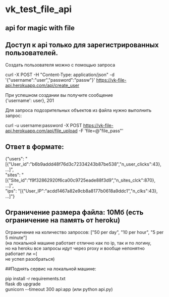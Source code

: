 # vk_test_file_api
## api for magic with file

## Доступ к api только для зарегистрированных пользователей.
Создать пользователя можно с помощью запроса

curl -X POST -H "Content-Type: application/json" -d '{"username":"user","password":"passw"}' https://vk-file-api.herokuapp.com/api/create_user

При успешном создании вы получите сообщение\
{'username': user}, 201


Для запроса подозрительных объектов из файла нужно выполнить запрос:

curl -u username:password -X POST https://vk-file-api.herokuapp.com/api/file_upload -F 'file=@"file_pass"'

## Ответ в формате:

{"users": "[{\"User_id\":\"b6b9addd48f76d3c72334243b87be538\",\"n_user_clicks\":43}, ...]",\
 "sites": "[{\"Site_id\":\"f9f32862920f6ca00c9725eade88f3d9\",\"n_sites_clck\":870}, ...]",\
 "ips": "[{\"User_IP\":\"acdd1467a82e9cb8a8177b0618a9ddc1\",\"n_clks\":43}, ...]"}

## Ограничение размера файла: 10Мб (есть ограничение на память от heroku)
Ограничение на количество запросов: ["50 per day", "10 per hour", "5 per 5 minute"]\
(на локальной машине работает отлично как по ip, так и по логину,\
но на heroku все запросы идут через proxy и вообще непонятно работает ли =(\
не успел разобраться)


##Поднять сервис на локальной машине:

pip install -r requirements.txt\
flask db upgrade\
gunicorn --timeout 300 api:app (или python api.py)
